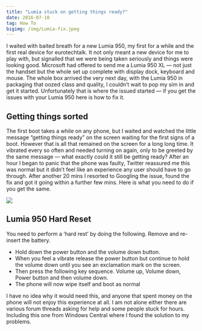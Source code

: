 ```yaml
---
title: "Lumia stuck on getting things ready?"
date: 2016-07-10
tag: How To
bigimg: /img/Lumia-fix.jpeg
---
```

I waited with baited breath for a new Lumia 950, my first for a while and the first real device for eurotechtalk. It not only meant a new device for me to play with, but signalled that we were being taken seriously and things were looking good.
Microsoft had offered to send me a Lumia 950 XL — not just the handset but the whole set up complete with display dock, keyboard and mouse. The whole box arrived the very next day, with the Lumia 950 in packaging that oozed class and quality, I couldn’t wait to pop my sim in and get it started. Unfortunately that is where the issued started — if you get the issues with your Lumia 950 here is how to fix it.
## Getting things sorted
The first boot takes a while on any phone, but I waited and watched the little message “getting things ready” on the screen waiting for the first signs of a boot. However that is all that remained on the screen for a long long time. It vibrated every so often and needed turning on again, only to be greeted by the same message — what exactly could it still be getting ready?
After an hour I began to panic that the phone was faulty, Twitter reassured me this was normal but it didn’t feel like an experience any user should have to go through. After another 20 mins I resorted to Googling the issue, found the fix and got it going within a further few mins. Here is what you need to do if you get the same.

![][image-2]

## Lumia 950 Hard Reset
You need to perform a ‘hard rest’ by doing the following.
Remove and re-insert the battery.<br>
* Hold down the power button and the volume down button.<br>
* When you feel a vibrate release the power button but continue to hold the volume down until you see an exclamation mark on the screen.<br>
* Then press the following key sequence. Volume up, Volume down, Power button and then volume down.<br>
* The phone will now wipe itself and boot as normal<br>

I have no idea why it would need this, and anyone that spent money on the phone will not enjoy this experience at all. I am not alone either there are various forum threads asking for help and some people stuck for hours. Including this one from Windows Central where I found the solution to my problems.

[image-1]:	https://gr36.gitlab.io/postimage/0Zh45UyU4Mcl-2QtV.jpg
[image-2]:	https://cdn-images-1.medium.com/max/1600/0*VWEFsz4MperI6kIf.jpg
